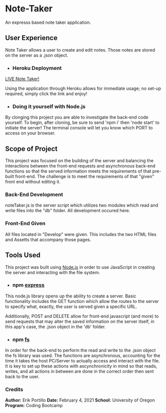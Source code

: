 # Note-Taker
An expresss based note taker application.

## User Experience

Note Taker allows a user to create and edit notes. Those notes are stored on the server as a .json object.

* ### Heroku Deployment

[LIVE Note Taker!](https://json-note-taker.herokuapp.com/)

Using the application through Heroku allows for immediate usage; no set-up required, simply click the link and enjoy!

* ### Doing it yourself with Node.js

By clonging this project you are able to investigate the back-end code yourself. To begin, after cloning, be sure to send 'npm i' then 'node start' to initiate the server! The terminal console will let you know which PORT to access on your browser. 

## Scope of Project

This project was focused on the building of the server and balancing the interactions between the front-end requests and asynchronous back-end functions so that the served information meets the requirements of that pre-built front-end. The challenge is to meet the requirements of that "given" front end without editing it.

### Back-End Development

noteTaker.js is the server script which utilizes two modules which read and write files into the "db" folder. All development occured here.

### Front-End Given

All files located in "Develop" were given. This includes the two HTML files and Assetts that accompany those pages.

## Tools Used

This project was built using [Node.js](https://nodejs.org/en/) in order to use JavaScript in creating the server and interacting with the file system.

* ### npm [express](https://www.npmjs.com/package/express)
This node.js library opens up the ability to create a server. Basic functionality includes the GET function which allow the routes to the server to specify what, exactly, the user is served given a specific URL. 

Additionally, POST and DELETE allow for front-end javascript (and more) to send requests that may alter the saved information on the server itself, in this app's case, the .json object in the 'db' folder.

* ### npm [fs](https://www.npmjs.com/package/fs)

In order for the back-end to perform the read and write to the .json object the fs library was used. The functions are asynchronous, accounting for the time it takes the host PC/Server to actually access and interact with the file. It is key to set up these actions with ascynchronicity in mind so that reads, writes, and all actions in between are done in the correct order then sent back to the user. 

### Credits

**Author:** Erik Portillo
**Date:** February 4, 2021
**School:** University of Oregon
**Program:** Coding Bootcamp